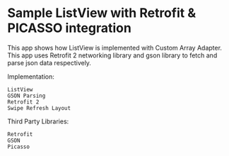 # Sample ListView with Retrofit & PICASSO integration

This app shows how ListView is implemented with Custom Array Adapter. This app uses Retrofit 2 networking library and gson library to fetch and parse json data respectively.

Implementation:

    ListView
    GSON Parsing
    Retrofit 2
    Swipe Refresh Layout


Third Party Libraries:

    Retrofit
    GSON
    Picasso
